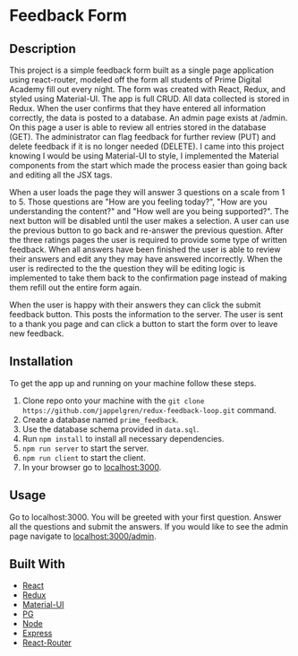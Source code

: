 # Feedback Form

## Description

This project is a simple feedback form built as a single page application using react-router, modeled off the form all students of Prime Digital Academy fill out every night. The form was created with React, Redux, and styled using Material-UI. The app is full CRUD. All data collected is stored in Redux. When the user confirms that they have entered all information correctly, the data is posted to a database. An admin page exists at /admin. On this page a user is able to review all entries stored in the database (GET). The administrator can flag feedback for further review (PUT) and delete feedback if it is no longer needed (DELETE). I came into this project knowing I would be using Material-UI to style, I implemented the Material components from the start which made the process easier than going back and editing all the JSX tags.

When a user loads the page they will answer 3 questions on a scale from 1 to 5. Those questions are "How are you feeling today?", "How are you understanding the content?" and "How well are you being supported?". The next button will be disabled until the user makes a selection. A user can use the previous button to go back and re-answer the previous question. After the three ratings pages the user is required to provide some type of written feedback. When all answers have been finished the user is able to review their answers and edit any they may have answered incorrectly. When the user is redirected to the the question they will be editing logic is implemented to take them back to the confirmation page instead of making them refill out the entire form again.

When the user is happy with their answers they can click the submit feedback button. This posts the information to the server. The user is sent to a thank you page and can click a button to start the form over to leave new feedback.

## Installation

To get the app up and running on your machine follow these steps.

1. Clone repo onto your machine with the `git clone https://github.com/jappelgren/redux-feedback-loop.git` command.
2. Create a database named `prime_feedback`.
3. Use the database schema provided in `data.sql`.
4. Run `npm install` to install all necessary dependencies.
5. `npm run server` to start the server.
6. `npm run client` to start the client.
7. In your browser go to [localhost:3000](http://localhost:3000/).

## Usage

Go to localhost:3000. You will be greeted with your first question. Answer all the questions and submit the answers. If you would like to see the admin page navigate to [localhost:3000/admin](http://localhost:3000/#/admin).

## Built With

- [React](https://reactjs.org/)
- [Redux](https://redux.js.org/)
- [Material-UI](https://material-ui.com/)
- [PG](https://node-postgres.com/)
- [Node](https://nodejs.org/en/)
- [Express](https://expressjs.com/)
- [React-Router](https://reactrouter.com/)
